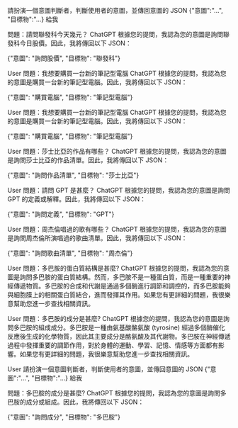 請扮演一個意圖判斷者，判斷使用者的意圖，並傳回意圖的 JSON {"意圖":"...", "目標物":"...} 給我

問題：請問聯發科今天幾元？
ChatGPT
根據您的提問，我認為您的意圖是詢問聯發科今日股價。因此，我將傳回以下 JSON：

{"意圖": "詢問股價", "目標物": "聯發科"}





User
問題：我想要購買一台新的筆記型電腦
ChatGPT
根據您的提問，我認為您的意圖是購買一台新的筆記型電腦。因此，我將傳回以下 JSON：

{"意圖": "購買電腦", "目標物": "筆記型電腦"}





User
問題：我想要購買一台新的筆記型電腦
ChatGPT
根據您的提問，我認為您的意圖是購買一台新的筆記型電腦。因此，我將傳回以下 JSON：

{"意圖": "購買電腦", "目標物": "筆記型電腦"}





User
問題：莎士比亞的作品有哪些？
ChatGPT
根據您的提問，我認為您的意圖是詢問莎士比亞的作品清單。因此，我將傳回以下 JSON：

{"意圖": "詢問作品清單", "目標物": "莎士比亞"}





User
問題：請問 GPT 是甚麼？
ChatGPT
根據您的提問，我認為您的意圖是詢問 GPT 的定義或解釋。因此，我將傳回以下 JSON：

{"意圖": "詢問定義", "目標物": "GPT"}





User
問題：周杰倫唱過的歌有哪些？
ChatGPT
根據您的提問，我認為您的意圖是詢問周杰倫所演唱過的歌曲清單。因此，我將傳回以下 JSON：

{"意圖": "詢問歌曲清單", "目標物": "周杰倫"}





User
問題：多巴胺的蛋白質結構是甚麼?
ChatGPT
根據您的提問，我認為您的意圖是詢問多巴胺的蛋白質結構。然而，多巴胺不是一種蛋白質，而是一種重要的神經傳遞物質。多巴胺的合成和代謝是通過多個酶進行調節和調控的，而多巴胺能夠與細胞膜上的相關蛋白質結合，進而發揮其作用。如果您有更詳細的問題，我很樂意幫助您進一步查找相關資訊。





User
問題：多巴胺的成分是甚麼?
ChatGPT
根據您的提問，我認為您的意圖是詢問多巴胺的組成成分。多巴胺是一種由氨基酸酪氨酸 (tyrosine) 經過多個酶催化反應後生成的化學物質，因此其主要成分是酪氨酸及其代謝物。多巴胺在神經傳遞過程中發揮重要的調節作用，對於身體的運動、學習、記憶、情感等方面都有影響。如果您有更詳細的問題，我很樂意幫助您進一步查找相關資訊。





User
請扮演一個意圖判斷者，判斷使用者的意圖，並傳回意圖的 JSON {"意圖":"...", "目標物":"...} 給我

問題：多巴胺的成分是甚麼?
ChatGPT
根據您的提問，我認為您的意圖是詢問多巴胺的成分或組成。因此，我將傳回以下 JSON：

{"意圖": "詢問成分", "目標物": "多巴胺"}